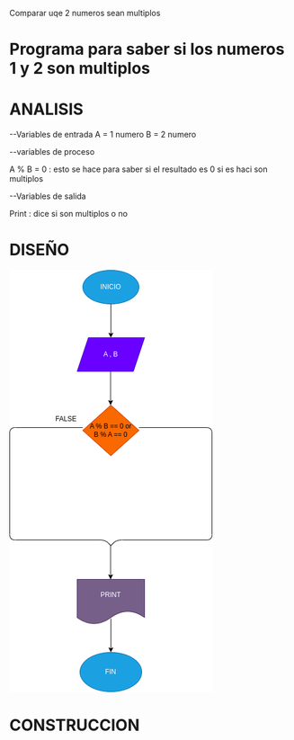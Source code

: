 Comparar uqe 2 numeros sean multiplos
# Programa para saber si los numeros 1 y 2 son multiplos

# ANALISIS
--Variables de entrada A = 1 numero B = 2 numero

--variables de proceso

A % B = 0 : esto se hace para saber si el resultado es 0 si es haci son multiplos

--Variables de salida

Print : dice si son multiplos o no

# DISEÑO 

![Diagrama de flujo](diagrama.png "diagrama de flujo")

# CONSTRUCCION 